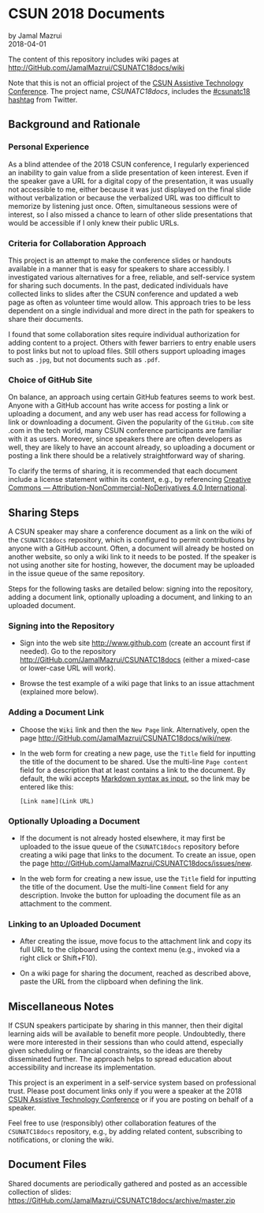 ﻿# CSUN 2018 Documents

by Jamal Mazrui\
2018-04-01

The content of this repository includes wiki pages at\
<http://GitHub.com/JamalMazrui/CSUNATC18docs/wiki>

Note that this is not an official project of the [CSUN Assistive Technology Conference](http://www.csunconference.org).  The project name, *CSUNATC18docs*, includes the [#csunatc18 hashtag](https://twitter.com/hashtag/csunatc18) from Twitter.

## Background and Rationale

### Personal Experience

As a blind attendee of the 2018 CSUN conference, I regularly experienced an inability to gain value from a slide presentation of keen interest.  Even if the speaker gave a URL for a digital copy of the presentation, it was usually not accessible to me, either because it was just displayed on the final slide without verbalization or because the verbalized URL was too difficult to memorize by listening just once.  Often, simultaneous sessions were of interest, so I also missed a chance to learn of other slide presentations that would be accessible if I only knew their public URLs.

### Criteria for Collaboration Approach

This project is an attempt to make the conference slides or handouts available in a manner that is easy for speakers to share accessibly.  I investigated various alternatives for a free, reliable, and self-service system for sharing such documents.  In the past, dedicated individuals have collected links to slides after the CSUN conference and updated a web page as often as volunteer time would allow.  This approach tries to be less dependent on a single individual and more direct in the path for speakers to share their documents.

I found that some collaboration sites require individual authorization for adding content to a project.  Others with fewer barriers to entry enable users to post links but not to upload files.  Still others support uploading images such as `.jpg`, but not documents such as `.pdf`.

### Choice of GitHub Site

On balance, an approach using certain GitHub features seems to work best.  Anyone with a GitHub account has write access for posting a link or uploading a document, and any web user has read access for following a link or downloading a document.  Given the popularity of the `GitHub.com` site .com in the tech world, many CSUN conference participants are familiar with it as users.  Moreover, since speakers there are often developers as well, they are likely to have an account already, so uploading a document or posting a link there should be a relatively straightforward way of sharing.

To clarify the terms of sharing, it is recommended that each document include a license statement within its content, e.g., by referencing [Creative Commons — Attribution-NonCommercial-NoDerivatives 4.0 International](https://creativecommons.org/licenses/by-nc-nd/4.0/).

## Sharing Steps

A CSUN speaker may share a conference document as a link on the wiki of the `CSUNATC18docs` repository, which is configured to permit contributions by anyone with a GitHub account.  Often, a document will already be hosted on another website, so only a wiki link to it needs to be posted.  If the speaker is not using another site for hosting, however, the document may be uploaded in the issue queue of the same repository.  

Steps for the following tasks are detailed below:  signing into the repository, adding a document link, optionally uploading a document, and linking to an uploaded document.

### Signing into the Repository

- Sign into the web site <http://www.github.com> (create an account first if needed).  Go to the repository <http://GitHub.com/JamalMazrui/CSUNATC18docs> (either a mixed-case or lower-case URL will work).

- Browse the test example of a wiki page that links to an issue attachment (explained more below).

### Adding a Document Link

- Choose the `Wiki` link and then the `New Page` link.  Alternatively, open the page <http://GitHub.com/JamalMazrui/CSUNATC18docs/wiki/new>.  

- In the web form for creating a new page, use the `Title` field for inputting the title of the document to be shared.  Use the multi-line `Page content` field for a description that at least contains a link to the document.  By default, the wiki accepts [Markdown syntax as input](https://guides.github.com/features/mastering-markdown/), so the link may be entered like this:

  `[Link name](Link URL)`

### Optionally Uploading a Document

- If the document is not already hosted elsewhere, it may first be uploaded to the issue queue of the `CSUNATC18docs` repository before creating a wiki page that links to the document.  To create an issue, open the page <http://GitHub.com/JamalMazrui/CSUNATC18docs/issues/new>.

- In the web form for creating a new issue, use the `Title` field for inputting the title of the document.  Use the multi-line `Comment` field for any description.  Invoke the button for uploading the document file as an attachment to the comment.

### Linking to an Uploaded Document

- After creating the issue, move focus to the attachment link and copy its full URL to the clipboard using the context menu (e.g., invoked via a right click or Shift+F10).

- On a wiki page for sharing the document, reached as described above, paste the URL from the clipboard when defining the link.

## Miscellaneous Notes

If CSUN speakers participate by sharing in this manner, then their digital learning aids will be available to benefit more people.  Undoubtedly, there were more interested in their sessions than who could attend, especially given scheduling or financial constraints, so the ideas are thereby disseminated further.  The approach helps to spread education about accessibility and increase its implementation.

This project is an experiment in a self-service system based on professional trust.  Please post document links only if you were a speaker at the 2018 [CSUN Assistive Technology Conference](http://csunconference.org) or if you are posting on behalf of a speaker.

Feel free to use (responsibly) other collaboration features of the `CSUNATC18docs` repository, e.g., by adding related content, subscribing to notifications, or cloning the wiki.

## Document Files

Shared documents are periodically gathered and posted as an accessible collection of slides:\
<https://GitHub.com/JamalMazrui/CSUNATC18docs/archive/master.zip>
